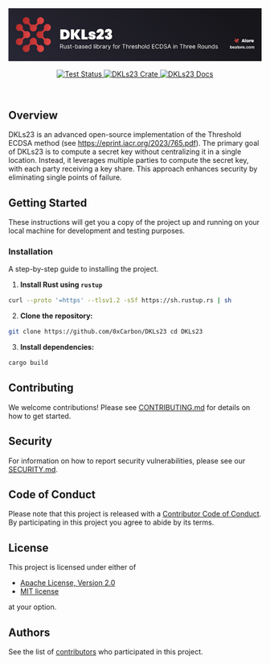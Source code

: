 <div align="center">
    <picture>
        <source srcset=".assets/dkls23-banner.png"  media="(prefers-color-scheme: dark)">
        <img src=".assets/dkls23-banner.png" alt="DKLs logo">
    </picture>

  <p>
    <a href="https://github.com/0xCarbon/DKLs23/actions?query=workflow%3Abackend-ci">
      <img src="https://github.com/0xCarbon/DKLs23/actions/workflows/backend-ci.yml/badge.svg?event=push" alt="Test Status">
    </a>
    <a href="https://docs.rs">
      <img src="https://img.shields.io/crates/v/dkls23.svg" alt="DKLs23 Crate">
    </a>
    <a href="https://docs.rs/dkls23/latest/dkls23/">
      <img src="https://docs.rs/dkls23/badge.svg" alt="DKLs23 Docs">
    </a>
  </p>
</div>

<br /> 

## Overview
DKLs23 is an advanced open-source implementation of the Threshold ECDSA method (see https://eprint.iacr.org/2023/765.pdf). The primary goal of DKLs23 is to compute a secret key without centralizing it in a single location. Instead, it leverages multiple parties to compute the secret key, with each party receiving a key share. This approach enhances security by eliminating single points of failure.

## Getting Started
These instructions will get you a copy of the project up and running on your local machine for development and testing purposes.

### Installation
A step-by-step guide to installing the project.

1. **Install Rust using `rustup`**
``` bash
curl --proto '=https' --tlsv1.2 -sSf https://sh.rustup.rs | sh
```

2. **Clone the repository:**
```bash
git clone https://github.com/0xCarbon/DKLs23 cd DKLs23
```

3. **Install dependencies:**
```bash
cargo build
```

## Contributing
We welcome contributions! Please see [CONTRIBUTING.md](CONTRIBUTING.md) for details on how to get started.

## Security
For information on how to report security vulnerabilities, please see our [SECURITY.md](SECURITY.md).

## Code of Conduct
Please note that this project is released with a [Contributor Code of Conduct](CODE_OF_CONDUCT.md). By participating in this project you agree to abide by its terms.


## License
This project is licensed under either of
- [Apache License, Version 2.0](LICENSE-APACHE)
- [MIT license](LICENSE-MIT)

at your option.

## Authors
See the list of [contributors](https://github.com/0xCarbon/DKLs23/contributors) who participated in this project.